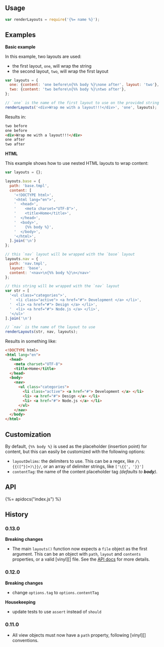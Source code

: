 ## Usage

```js
var renderLayouts = require('{%= name %}');
```

## Examples

**Basic example**

In this example, two layouts are used:

- the first layout, `one`, will wrap the string
- the second layout, `two`, will wrap the first layout

```js
var layouts = {
  one: {content: 'one before\n{%% body %}\none after', layout: 'two'},
  two: {content: 'two before\n{%% body %}\ntwo after'},
};

// `one` is the name of the first layout to use on the provided string
renderLayouts('<div>Wrap me with a layout!!!</div>', 'one', layouts);
```

Results in:

```html
two before
one before
<div>Wrap me with a layout!!!</div>
one after
two after
```

**HTML**

This example shows how to use nested HTML layouts to wrap content:

```js
var layouts = {};

layouts.base = {
  path: 'base.tmpl',
  content: [
    '<!DOCTYPE html>',
    '<html lang="en">',
    '  <head>',
    '    <meta charset="UTF-8">',
    '    <title>Home</title>',
    '  </head>',
    '  <body>',
    '    {%% body %}',
    '  </body>',
    '</html>',
  ].join('\n')
};

// this `nav` layout will be wrapped with the `base` layout
layouts.nav = {
  path: 'nav.tmpl',
  layout: 'base',
  content: '<nav>\n{%% body %}\n</nav>'
};

// this string will be wrapped with the `nav` layout
var str = [
  '<ul class="categories">',
  '  <li class="active"> <a href="#"> Development </a> </li>',
  '  <li> <a href="#"> Design </a> </li>',
  '  <li> <a href="#"> Node.js </a> </li>',
  '</ul>'
].join('\n')

// `nav` is the name of the layout to use
renderLayouts(str, nav, layouts);
```

Results in something like:

```html
<!DOCTYPE html>
<html lang="en">
  <head>
    <meta charset="UTF-8">
    <title>Home</title>
  </head>
  <body>
    <nav>
      <ul class="categories">
        <li class="active"> <a href="#"> Development </a> </li>
        <li> <a href="#"> Design </a> </li>
        <li> <a href="#"> Node.js </a> </li>
      </ul>
    </nav>
  </body>
</html>
```

## Customization

By default, `{%% body %}` is used as the placeholder (insertion point) for content, but this can easily be customized with the following options:

- `layoutDelims`: the delimiters to use. This can be a regex, like `/\{{([^}]+)\}}/`, or an array of delimiter strings, like `['\{{', '}}']`
- `contentTag`: the name of the content placeholder tag _(defaults to **body**)_.

## API
{%= apidocs("index.js") %}

## History

### 0.13.0

**Breaking changes**

- The main `layouts()` function now expects a `file` object as the first argument. This can be an object with `path`, `layout` and `contents` properties, or a valid [vinyl][] file. See the [API docs](#api) for more details.

### 0.12.0

**Breaking changes**

- change `options.tag` to `options.contentTag`

**Housekeeping**

- update tests to use `assert` instead of `should`

### 0.11.0

- All view objects must now have a `path` property, following [vinyl][] conventions.
